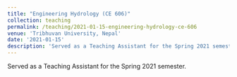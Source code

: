 ```yaml
---
title: "Engineering Hydrology (CE 606)"
collection: teaching
permalink: /teaching/2021-01-15-engineering-hydrology-ce-606
venue: 'Tribhuvan University, Nepal'
date: '2021-01-15'
description: 'Served as a Teaching Assistant for the Spring 2021 semester.'
---
```


Served as a Teaching Assistant for the Spring 2021 semester.
